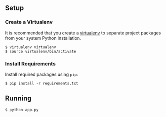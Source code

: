 ## Setup

### Create a Virtualenv
It is recommended that you create a [virtualenv](https://virtualenv.pypa.io/en/latest/) to separate project packages from your system Python installation.

	$ virtualenv virtualenv
	$ source virtualenv/bin/activate

### Install Requirements
Install required packages using `pip`:

	$ pip install -r requirements.txt


## Running

	$ python app.py
